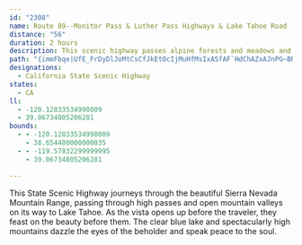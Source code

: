 ```yaml
---
id: "2308"
name: Route 89--Monitor Pass & Luther Pass Highways & Lake Tahoe Road
distance: "56"
duration: 2 hours
description: This scenic highway passes alpine forests and meadows and provides spectacular views of mountain ranges and peaks. The northern portion overlooks Lake Tahoe.
path: "{immFbqe|UfE_FrDyDlJoMtCsCfJkEtOcIjMuHfMsIxASfAF`HdChAZxAJnPG~BRbA`@hCpBdElFv@FtEBt@Rx@d@p@f@|C`E|@j@lCr@~@l@fEjFd@`@lCfAnAv@dArAvAdCbAlAn@PdADxAW`HaChAkA^s@ReAHgB}CcUIsBHy@j@kBb@m@hAy@^KrB?dAQb@Yl@y@ZuB?e@\\y@Zc@t@Sn@Nf@`@bEdFv@r@dDzBnNhNbAr@jCbAdEXrElAxEVhIfCtAr@fF`G`KnKd@P\\@d@Gd@k@Xs@X}IVqAPW^Yb@G`@?~@ZjAD~@[n@m@Xk@n@yCh@uD?wB_@mD?k@No@b@}@~H}IvA_AnOyDdB?lB`@|A|@z@`AfA^`AG|@i@|FaHfHiJvFeD|EmA|Am@lEmCdBqAfCmAz@YdDKlGgCn@g@hBkCnAy@`Es@nDMfB`@n@^t@fAhArCtAbBjAf@dBTnCYfB{@xAqB|@uBv@kAjBaB|CmAdBK~A^zFfBb@DjAKhAu@bC_DfDmFbAsBt@mA|A_BnA_A|DgAlFWjBe@x@{@dGsKrAsAzCsBjEeClFoEdB]r_@sEvFBbCf@xAj@fJhGrD~D~AfDtElHx@jAlJ|KlAvBnBfI^fAb@z@hF~GlG`Dj@p@dClEt@z@~AbApAXbB@dAMt@Y`DsBhDmCbBwAt@cAl@kAbBgAtAwAvCoHb@eBd@_Fr@yDzBiDv@y@j@kBAmAyAsE]gBOqC?oD`@eCPmG}@sB_AyAoAyC}@gD_BmCe@gAsCqIsAuCiAaC}CwEcAmBgAsC}@oA?]JMhAl@RMF]a@aFkAaIMwAD]XOPNl@bBpAvCdCtHtAdCx@fA|@l@TMBWOe@cA{@Ys@YqA[gDc@_CEu@t@qC|@mCzAmCpBkFNsBIsA]{AeAgBcCeDK_@Dg@HMnEiBfCgBv@KhBd@vCd@vFrAzGx@tIdBxA?~CY`F^~BIbG}B`C]rCDpHMd@Q^YnAaCb@yAUyHHaII_ByBgQSiHKeAiBaGQaBBe@h@wAtAaBv@aBd@eANmAXyK@iEKqCr@{GCsA[wCIaCDmBX_C|A{HT{AcF_o@}AoUK_CNoBzAmHlA_E^eBb@wEd@aMRsCNgAPq@`AeBfH{JdAsAr@g@~Ak@|QqAhBm@~AgA~PwWdAcC`AcEtAoKrAeIfFgb@h@eCjAgCnIiL|EaLrG_N|G}I\\_@bGgDdLeFrm@e\\hDw@jBGbDRbE|@pHbCzI|B|CTbDB~Ti@zCA~@LrDdAf`@xMvQtGfLtDzGdArTxAtLfAxG~@`I`BbA^hCbBrAxAdLbN|G`HhBdAbBf@dE\\vFQtFm@fGYbC`@zGdDnBfAx@p@hA`BxBrFzO~b@rBfG~Q}M~EkC`Cy@xDw@rp@cH|DE|CDvaBtFhCAlAO`EaA`Bq@pY}NfEmChVwSrD}BvDmAbC[vIk@|D_ApGsBbBM~DXvVhDjK~CnBd@`CRdCA~BSfDw@`RyGxBiAvAyAlBeDn@_CVsAT{C?eFcA{Gu@gDsAgD}@yA_AiAuAmA}A_AgKmEqFmC{AkAkCwC_AwAiAaCu@kBw@{CeBuLcCaJ_@kCOsBGgIGkBSoAi@kBuBoFc@kDPuJq@aMCeCRiEpAmHLeBBeBMmCiDk[YeEBoCNaB^wCt@gEh@aCfEuMfLir@h@kCh@wB~A{D~JoSbB{CpL{OhAeCjAoEXmCLaCIkDe@sDqB{HiDaOoB_G}DwI_NiXcAgCu@mCu@sGE{C\\mQXoDl@eCj@cBfAiBtA}AfC{AnA_@bAQ|Uu@|Ii@js@iC|AWbDeWR}BHuBCyBRuHnCaTTaGEuEU_Fe@eDgE_Ve@kD?sCd@iJEeC]gAcF{Ke@wBIsCP_NhB_IFyA[gCgCuGMk@KkBBeAd@mB|E}JXcAd@{Cj@{IRsA\\qAxBsE~A{BlA_A~ByA|AqAxIiLzB_CvLaI~AoAfBqBn@eArA{CdB_GfEoPlAoFRyA`Emm@H_DKcGUsBsAyLc@kCe@}AwUmj@cD}H[oAg@wDeDg_@y@yDcCiHsA_DyBgDyDyEaAyAw@gCa@sBiAaMiAaDkCwE@aBbEoG|A}DtAcGd@}AhAuBf@q@hAy@zAs@pB_@|Gy@hCm@vAi@|KkFlD}A|Ae@vAYxOVfx@rBrCKfCg@jr@cZvDqAlE_@pRA`BQjBa@lBy@~l@sa@`ImHjRgR`WoQtSgNv@o@t@kArBeCbAo@vLyDnKmGxE_BrAMrB?vOt@|A?hNmBzAGzCy@nAs@bAkA`AaBp@eCn@mFn@yCb@gAx@sAlJgJbCqBzGoDhGmElBmBrCcCv@_A`@s@^eBN_Pi@wCo@{@_BsAgBmDoAiA_BGsC\\wAKiEqA}@[g@e@k@_AWwACgB^{Al@_Ax@s@`PkEvD{A|EiCbB]nDWvAYlDgB|AkAzA_CTkAT{CAqAs@eJ?oAl@oEXyC?kEYiF@eAHy@^{Ar@qAbAw@t@y@vCwFt@q@~H_DrJ{C|E_Ax@_@|AmAfL}NzA_Dp@qDHyAC{De@oK?cA^aDb@{A~AyDf@eBvAmHrEmIjFoQbAoAjMeHdMcLjBqBh@gA|@kFXo@rAwArC{Ap@Q|@Dl@VjCrB|@Lz@?hAe@vG{IzAw@nH}ApATrCvAdAChAMx@g@XyCByAQgDJq@d@kArDsB^g@T_AEgA_@kAi@q@YmAeA}HmEsJsBaHgCeH[{BOoKIkAYeAiB{BWq@oAoFi@eAa@]}B_As@oA[eAG_ARaFG_AkByD[uACo@\\iEDyA_AyDK_BCaBJmC^eCBmA]aEBcA~A}HBkBGqAaAcFO}C@uAVuEdA_FhAyBlEaGfGsFj@sAJg@PyETeAz@qAhCeAz@cAzIoXd@_A~@eAfFyDh@m@hBaDlDgJnAaGNmABwAUgAYs@gEeGe@g@mC_By@{Ao@gDCwCDaAb@sBvEaLXsAD_Ae@}CcAoAs@]}AIwMtBcErAuKdEmB`A_BzBe@\\i@Lw@JmO[yC]{GeEqAUqACi@U}EsGs@}AEu@Jg@fBeC@yAKwA?o@J_@zAeCJg@?mAWcAaMeQOuAHsAz@uBbBsCjD_CbByAtByEl@g@rB_At@s@X_Ax@aJZuAf@k@hCw@n@g@h@y@bBsDpAyDLeEZsA^s@zBeCh@oBJmBh@sDnEeHV{@@cA[uAi@y@]YyFsBYW[{@IyALqDQuA[y@y@w@c@o@U}@?qATiE?wAKiB_@eAsAsCcDyFaEgG}f@ws@oBqDOk@MiA?kALy@d@yAjIcSr@sD~AkWOcVYeGmAyFaAgC}CiEgFeEgW_UiAwBk@kB_@gCIuA?wB^sDp@aDx@mB|@qA^YrBm@`GYlDyAnByAlCmC~AmAdL}GbFcDl@q@~@yAhCiHnAyB|@e@h@Gr@@pGzBnDDx@^TV`AxAzArDLx@GzDNp@\\x@pBlB|@zBh@v@^PjBTd@Vd@`@^~@H|@E`AcAnJD|AXz@Xb@`IbGt@VtARlB?r@c@r@mANm@NaCIgGDe@x@kCTyAAeA_@mC_@gFcAaEDeDEm@_@oAy@eBE_@C_@Hq@Zg@r@Sx@N^v@b@lEXrAv@xBtAdBhDfCd@p@b@bB?fFTpA^j@zGzGx@~A^xADtBEp@w@lEKxANx@^j@x@Rp@GVWTy@H{E|@mGB_Ak@kGV{EG_AQiAsAeEYsAKkA?mAJeBlAyIz@oOBcFg@_H@mCj@eD~AqG"
designations:
  - California State Scenic Highway
states:
  - CA
ll:
  - -120.12833534998009
  - 39.06734805206281
bounds:
  - - -120.12833534998009
    - 38.654480000000035
  - - -119.57832299999995
    - 39.06734805206281

---
```


This State Scenic Highway journeys through the beautiful Sierra Nevada Mountain Range, passing through high passes and open mountain valleys on its way to Lake Tahoe.  As the vista opens up before the traveler, they feast on the beauty before them.  The clear blue lake and spectacularly high mountains dazzle the eyes of the beholder and speak peace to the soul.
